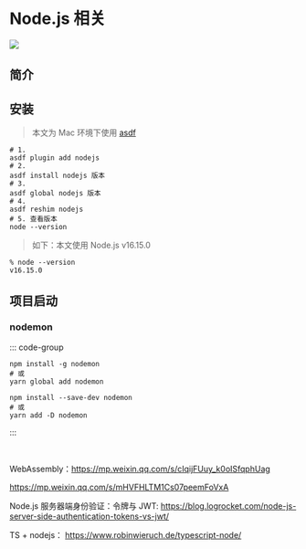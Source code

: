 # Node.js 相关

![](/images/node-js.webp)

## 简介

## 安装

> 本文为 Mac 环境下使用 [asdf](../../dev-tools/asdf/index.md)

```shell
# 1.
asdf plugin add nodejs
# 2.
asdf install nodejs 版本
# 3.
asdf global nodejs 版本
# 4.
asdf reshim nodejs
# 5. 查看版本
node --version
```

> 如下：本文使用 Node.js v16.15.0

```shell
% node --version
v16.15.0
```

## 项目启动

### nodemon

::: code-group

```shell [全局安装]
npm install -g nodemon
# 或
yarn global add nodemon
```

```shell [局部安装]
npm install --save-dev nodemon
# 或
yarn add -D nodemon
```

:::

<br/>

WebAssembly：https://mp.weixin.qq.com/s/cIqijFUuy_k0oISfqphUag

https://mp.weixin.qq.com/s/mHVFHLTM1Cs07peemFoVxA

Node.js 服务器端身份验证：令牌与 JWT:
https://blog.logrocket.com/node-js-server-side-authentication-tokens-vs-jwt/

TS + nodejs：
https://www.robinwieruch.de/typescript-node/

